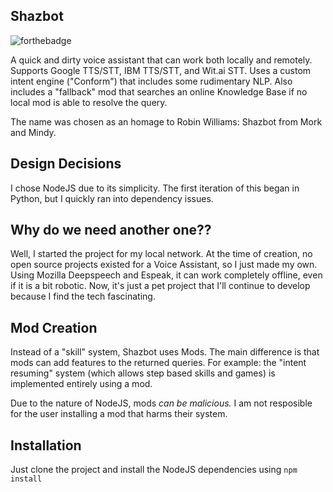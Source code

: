 ## Shazbot

![forthebadge](https://forthebadge.com/images/badges/fuck-it-ship-it.svg)

A quick and dirty voice assistant that can work both locally and remotely. Supports Google TTS/STT, IBM TTS/STT, and Wit.ai STT. Uses a custom intent engine ("Conform") that includes some rudimentary NLP. Also includes a "fallback" mod that searches an online Knowledge Base if no local mod is able to resolve the query.

The name was chosen as an homage to Robin Williams: Shazbot from Mork and Mindy.

## Design Decisions

I chose NodeJS due to its simplicity. The first iteration of this began in Python, but I quickly ran into dependency issues.

## Why do we need another one??

Well, I started the project for my local network. At the time of creation, no open source projects existed for a Voice Assistant, so I just made my own. Using Mozilla Deepspeech and Espeak, it can work completely offline, even if it is a bit robotic. Now, it's just a pet project that I'll continue to develop because I find the tech fascinating.

## Mod Creation

Instead of a "skill" system, Shazbot uses Mods. The main difference is that mods can add features to the returned queries. For example: the "intent resuming" system (which allows step based skills and games) is implemented entirely using a mod.

Due to the nature of NodeJS, mods *can be malicious.* I am not resposible for the user installing a mod that harms their system.

## Installation

Just clone the project and install the NodeJS dependencies using `npm install`
